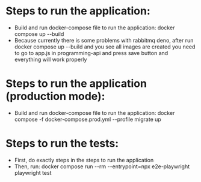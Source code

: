 # Steps to run the application:
- Build and run docker-compose file to run the application:
    docker compose up --build
- Because currently there is some problems with rabbitmq deno, after run docker compose up --build and you see all images are created
you need to go to app.js in programming-api and press save button and everything will work properly

# Steps to run the application (production mode):
- Build and run docker-compose file to run the application:
    docker compose -f docker-compose.prod.yml --profile migrate up
    
# Steps to run the tests:
- First, do exactly steps in the steps to run the application
- Then, run: docker compose run --rm --entrypoint=npx e2e-playwright playwright test 

